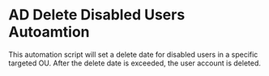# AD Delete Disabled Users Autoamtion
This automation script will set a delete date for disabled users in a specific targeted OU. After the delete date is exceeded, the user account is deleted.